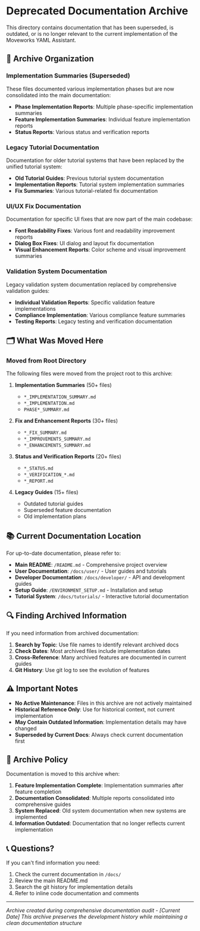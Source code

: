 # Deprecated Documentation Archive

This directory contains documentation that has been superseded, is outdated, or is no longer relevant to the current implementation of the Moveworks YAML Assistant.

## 📁 Archive Organization

### Implementation Summaries (Superseded)
These files documented various implementation phases but are now consolidated into the main documentation:

- **Phase Implementation Reports**: Multiple phase-specific implementation summaries
- **Feature Implementation Summaries**: Individual feature implementation reports
- **Status Reports**: Various status and verification reports

### Legacy Tutorial Documentation
Documentation for older tutorial systems that have been replaced by the unified tutorial system:

- **Old Tutorial Guides**: Previous tutorial system documentation
- **Implementation Reports**: Tutorial system implementation summaries
- **Fix Summaries**: Various tutorial-related fix documentation

### UI/UX Fix Documentation
Documentation for specific UI fixes that are now part of the main codebase:

- **Font Readability Fixes**: Various font and readability improvement reports
- **Dialog Box Fixes**: UI dialog and layout fix documentation
- **Visual Enhancement Reports**: Color scheme and visual improvement summaries

### Validation System Documentation
Legacy validation system documentation replaced by comprehensive validation guides:

- **Individual Validation Reports**: Specific validation feature implementations
- **Compliance Implementation**: Various compliance feature summaries
- **Testing Reports**: Legacy testing and verification documentation

## 🗂️ What Was Moved Here

### Moved from Root Directory
The following files were moved from the project root to this archive:

1. **Implementation Summaries** (50+ files)
   - `*_IMPLEMENTATION_SUMMARY.md`
   - `*_IMPLEMENTATION.md`
   - `PHASE*_SUMMARY.md`

2. **Fix and Enhancement Reports** (30+ files)
   - `*_FIX_SUMMARY.md`
   - `*_IMPROVEMENTS_SUMMARY.md`
   - `*_ENHANCEMENTS_SUMMARY.md`

3. **Status and Verification Reports** (20+ files)
   - `*_STATUS.md`
   - `*_VERIFICATION_*.md`
   - `*_REPORT.md`

4. **Legacy Guides** (15+ files)
   - Outdated tutorial guides
   - Superseded feature documentation
   - Old implementation plans

## 📚 Current Documentation Location

For up-to-date documentation, please refer to:

- **Main README**: `/README.md` - Comprehensive project overview
- **User Documentation**: `/docs/user/` - User guides and tutorials
- **Developer Documentation**: `/docs/developer/` - API and development guides
- **Setup Guide**: `/ENVIRONMENT_SETUP.md` - Installation and setup
- **Tutorial System**: `/docs/tutorials/` - Interactive tutorial documentation

## 🔍 Finding Archived Information

If you need information from archived documentation:

1. **Search by Topic**: Use file names to identify relevant archived docs
2. **Check Dates**: Most archived files include implementation dates
3. **Cross-Reference**: Many archived features are documented in current guides
4. **Git History**: Use git log to see the evolution of features

## ⚠️ Important Notes

- **No Active Maintenance**: Files in this archive are not actively maintained
- **Historical Reference Only**: Use for historical context, not current implementation
- **May Contain Outdated Information**: Implementation details may have changed
- **Superseded by Current Docs**: Always check current documentation first

## 🔄 Archive Policy

Documentation is moved to this archive when:

1. **Feature Implementation Complete**: Implementation summaries after feature completion
2. **Documentation Consolidated**: Multiple reports consolidated into comprehensive guides
3. **System Replaced**: Old system documentation when new systems are implemented
4. **Information Outdated**: Documentation that no longer reflects current implementation

## 📞 Questions?

If you can't find information you need:

1. Check the current documentation in `/docs/`
2. Review the main README.md
3. Search the git history for implementation details
4. Refer to inline code documentation and comments

---

*Archive created during comprehensive documentation audit - [Current Date]*
*This archive preserves the development history while maintaining a clean documentation structure*
